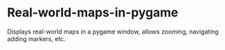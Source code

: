 # Real-world-maps-in-pygame
Displays real-world maps in a pygame window, allows zooming, navigating adding markers, etc.
